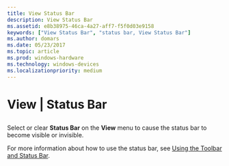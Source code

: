 ```yaml
---
title: View Status Bar
description: View Status Bar
ms.assetid: e8b38975-46ca-4a27-aff7-f5f0d03e9158
keywords: ["View Status Bar", "status bar, View Status Bar"]
ms.author: domars
ms.date: 05/23/2017
ms.topic: article
ms.prod: windows-hardware
ms.technology: windows-devices
ms.localizationpriority: medium
---
```


# View | Status Bar


## <span id="ddk_view_status_bar_dbg"></span><span id="DDK_VIEW_STATUS_BAR_DBG"></span>


Select or clear **Status Bar** on the **View** menu to cause the status bar to become visible or invisible.

For more information about how to use the status bar, see [Using the Toolbar and Status Bar](using-the-toolbar-and-status-bar.md).

 

 





